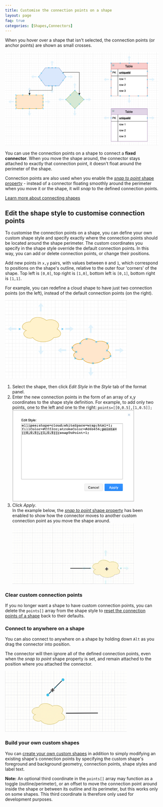 ```yaml
---
title: Customise the connection points on a shape
layout: page
faq: true
categories: [Shapes,Connectors]
---
```


When you hover over a shape that isn't selected, the connection points (or anchor points) are shown as small crosses.

<img src="/assets/img/blog/connection-points-examples.png" style="max-width:100%;height:auto;" alt="Different shapes have different connection points">

You can use the connection points on a shape to connect a **fixed connector**. When you move the shape around, the connector stays attached to exactly that connection point, it doesn't float around the perimeter of the shape. 

Connection points are also used when you enable the [_snap to point_ shape property](/doc/faq/snap-to-point.html) - instead of a connector floating smoothly around the perimeter when you move it or the shape, it will _snap_ to the defined connection points. 

[Learn more about connecting shapes](/doc/faq/connect-shapes.html)


## Edit the shape style to customise connection points

To customise the connection points on a shape, you can define your own custom shape style and specify exactly where the connection points should be located around the shape perimeter. The custom coordinates you specify in the shape style override the default connection points. In this way, you can add or delete connection points, or change their positions. 

Add new points in ``x,y`` pairs, with values between ``0`` and ``1``, which correspond to positions on the shape's outline, relative to the outer four 'corners' of the shape. Top left is ``[0,0]``, top right is ``[1,0]``, bottom left is ``[0,1]``, bottom right is ``[1,1]``.

For example, you can redefine a cloud shape to have just two connection points (on the left), instead of the default connection points (on the right).

<img src="/assets/img/blog/override-connection-points.png" style="width=100%;max-width:400px;height:auto;" alt="Define your own connection points by adding the points[] array to a shape's style">

1. Select the shape, then click _Edit Style_ in the _Style_ tab of the format panel.
2. Enter the new connection points in the form of an array of x,y coordinates to the shape style definition. For example, to add only two points, one to the left and one to the right: ``points=[[0,0.5],[1,0.5]];``
<br /><img src="/assets/img/blog/edit-style-override-connection-points.png" style="width=100%;max-width:400px;height:auto;" alt="Define your own custom connection points by adding locations in the points[] array in the shape's style">
3. Click _Apply_. 
<br />In the example below, the [_snap to point_ shape property](/doc/faq/snap-to-point.html) has been enabled to show how the connector moves to another custom connection point as you move the shape around.
<br /><img src="/assets/img/blog/connection-points-custom-fixed.gif" style="width=100%;max-width:400px;height:auto;" alt="When you move a shape that has the snap to point shape property enabled, the connector will jump between the defined connection points">

### Clear custom connection points

If you no longer want a shape to have custom connection points, you can delete the ``points[]`` array from the shape style to [reset the connection points of a shape](/doc/faq/reset-connection-points.html) back to their defaults.

### Connect to anywhere on a shape

You can also connect to anywhere on a shape by holding down ``Alt`` as you drag the connector into position. 

The connector will then ignore all of the defined connection points, even when the _snap to point_ shape property is set, and remain attached to the position where you attached the connector. 

<img src="/assets/img/blog/connect-to-shapes-anywhere.gif" style="width=100%;max-width:400px;height:auto;" alt="Hold down Alt key as you connect to a shape to connect to any position on that shape">

### Build your own custom shapes

You can [create your own custom shapes](/doc/faq/custom-shapes.html) in addition to simply modifying an existing shape's connection points by specifying the custom shape's foreground and background geometry, connection points, shape styles and label text.

**Note:** An optional third coordinate in the ``points[]`` array may function as a toggle (outline/perimeter), or an offset to move the connection point around inside the shape or between its outline and its perimeter, but this works only on some shapes. This third coordinate is therefore only used for development purposes. 